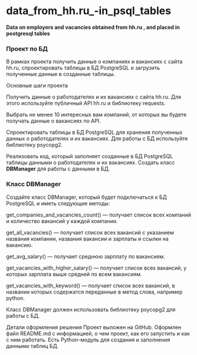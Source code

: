 # **data_from_hh.ru_-in_psql_tables**
**Data on employers and vacancies obtained from hh.ru , and placed in postgresql tables**

### Проект по БД

В рамках проекта получить данные о компаниях и вакансиях с сайта hh.ru, спроектировать таблицы в БД PostgreSQL и загрузить полученные данные в созданные таблицы.

Основные шаги проекта

Получить данные о работодателях и их вакансиях с сайта hh.ru. Для этого используйте публичный API hh.ru и библиотеку requests.

Выбрать не менее 10 интересных вам компаний, от которых вы будете получать данные о вакансиях по API.

Спроектировать таблицы в БД PostgreSQL для хранения полученных данных о работодателях и их вакансиях. Для работы с БД используйте библиотеку psycopg2.

Реализовать код, который заполняет созданные в БД PostgreSQL таблицы данными о работодателях и их вакансиях.
Создать класс **DBManager** для работы с данными в БД.

### Класс DBManager

Создайте класс DBManager, который будет подключаться к БД PostgreSQL и иметь следующие методы:

get_companies_and_vacancies_count()
 — получает список всех компаний и количество вакансий у каждой компании.

get_all_vacancies()
 — получает список всех вакансий с указанием названия компании, названия вакансии и зарплаты и ссылки на вакансию.

get_avg_salary()
 — получает среднюю зарплату по вакансиям.

get_vacancies_with_higher_salary()
 — получает список всех вакансий, у которых зарплата выше средней по всем вакансиям.

get_vacancies_with_keyword()
 — получает список всех вакансий, в названии которых содержатся переданные в метод слова, например python.
 
Класс DBManager должен использовать библиотеку psycopg2 для работы с БД.

Детали оформления решения 
Проект выложен на GitHub.
Оформлен файл README.md с информацией, о чем проект, как его запустить и как с ним работать.
Есть Python-модуль для создания и заполнения данными таблиц БД.
